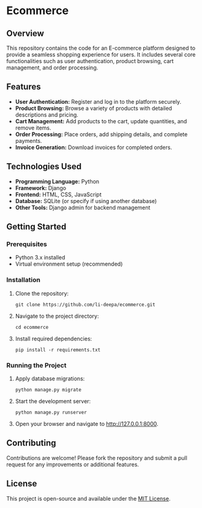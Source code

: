 # Ecommerce

## Overview
This repository contains the code for an E-commerce platform designed to provide a seamless shopping experience for users. It includes several core functionalities such as user authentication, product browsing, cart management, and order processing.

<h2>Features</h2>
<ul>
  <li><b>User Authentication:</b> Register and log in to the platform securely.</li>
  <li><b>Product Browsing:</b> Browse a variety of products with detailed descriptions and pricing.</li>
  <li><b>Cart Management:</b> Add products to the cart, update quantities, and remove items.</li>
  <li><b>Order Processing:</b> Place orders, add shipping details, and complete payments.</li>
  <li><b>Invoice Generation:</b> Download invoices for completed orders.</li>
</ul>

<h2>Technologies Used</h2>
<ul>
  <li><b>Programming Language:</b> Python</li>
  <li><b>Framework:</b> Django</li>
  <li><b>Frontend:</b> HTML, CSS, JavaScript</li>
  <li><b>Database:</b> SQLite (or specify if using another database)</li>
  <li><b>Other Tools:</b> Django admin for backend management</li>
</ul>

<h2>Getting Started</h2>
<h3>Prerequisites</h3>
<ul>
  <li>Python 3.x installed</li>
  <li>Virtual environment setup (recommended)</li>
</ul>

<h3>Installation</h3>
<ol>
  <li>Clone the repository:
    <pre><code>git clone https://github.com/li-deepa/ecommerce.git</code></pre>
  </li>
  <li>Navigate to the project directory:
    <pre><code>cd ecommerce</code></pre>
  </li>
  <li>Install required dependencies:
    <pre><code>pip install -r requirements.txt</code></pre>
  </li>
</ol>

<h3>Running the Project</h3>
<ol>
  <li>Apply database migrations:
    <pre><code>python manage.py migrate</code></pre>
  </li>
  <li>Start the development server:
    <pre><code>python manage.py runserver</code></pre>
  </li>
  <li>Open your browser and navigate to <a href="http://127.0.0.1:8000">http://127.0.0.1:8000</a>.
  </li>
</ol>

<h2>Contributing</h2>
<p>Contributions are welcome! Please fork the repository and submit a pull request for any improvements or additional features.</p>

<h2>License</h2>
<p>This project is open-source and available under the <a href="LICENSE">MIT License</a>.</p>
